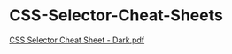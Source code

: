 # CSS-Selector-Cheat-Sheets
[CSS Selector Cheat Sheet - Dark.pdf](https://github.com/saruarhosenn/CSS-Selector-Cheat-Sheets/files/6519837/CSS.Selector.Cheat.Sheet.-.Dark.pdf)
